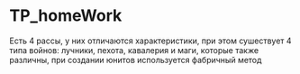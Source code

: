 # TP_homeWork
Есть 4 рассы, у них отличаются характеристики, при этом сушествует 4 типа войнов: лучники, пехота, кавалерия и маги, которые также различны, при создании юнитов используется фабричный метод
